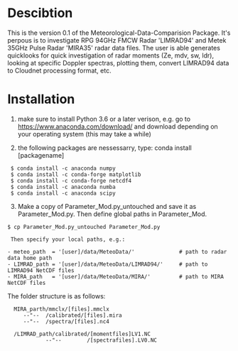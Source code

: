 # Descibtion

This is the version 0.1 of the Meteorological-Data-Comparision Package. It's perpous is to investigate RPG 94GHz FMCW Radar 'LIMRAD94' and Metek 35GHz Pulse Radar 'MIRA35' radar data files. The user is able generates quicklooks for quick investigation of radar moments (Ze, mdv, sw, ldr), looking at specific Doppler spectras, plotting them, convert LIMRAD94 data to Cloudnet processing format, etc.


# Installation

  1.  make sure to install Python 3.6 or a later verison, e.g. go to https://www.anaconda.com/download/ and download depending on your operating system (this may take a while)
      
  
  2.  the following packages are nessessarry, type: conda install [packagename]
     
     $ conda install -c anaconda numpy
     $ conda install -c conda-forge matplotlib
     $ conda install -c conda-forge netcdf4
     $ conda install -c anaconda numba 
     $ conda install -c anaconda scipy 
        
  3. Make a copy of Parameter_Mod.py_untouched and save it as Parameter_Mod.py. 
     Then define global paths in Parameter_Mod. 
     
    $ cp Parameter_Mod.py_untouched Parameter_Mod.py
    
     Then specify your local paths, e.g.:
     
    - meteo_path  = '[user]/data/MeteoData/'              # path to radar data home path
    - LIMRAD_path = '[user]/data/MeteoData/LIMRAD94/'     # path to LIMRAD94 NetCDF files
    - MIRA_path   = '[user]/data/MeteoData/MIRA/'         # path to MIRA NetCDF files
   
   The folder structure is as follows:
    
      MIRA_parth/mmclx/[files].mmclx
         --"--  /calibrated/[files].mira
         --"--  /spectra/[files].nc4
                 
      /LIMRAD_path/calibrated/[momentfiles]LV1.NC   
                --"--        /[spectrafiles].LV0.NC           
          
  
